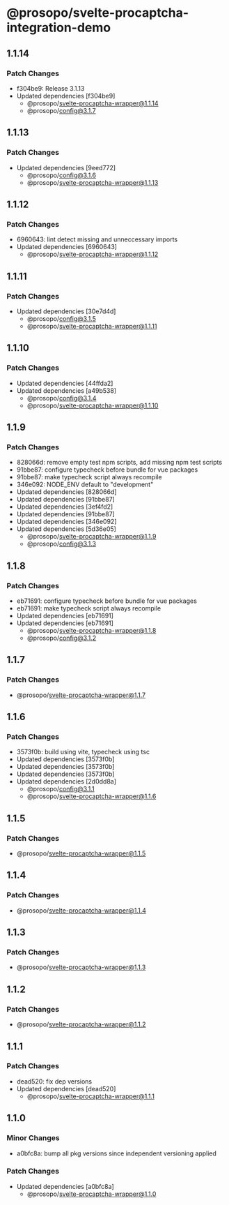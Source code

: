 # @prosopo/svelte-procaptcha-integration-demo

## 1.1.14
### Patch Changes

- f304be9: Release 3.1.13
- Updated dependencies [f304be9]
  - @prosopo/svelte-procaptcha-wrapper@1.1.14
  - @prosopo/config@3.1.7

## 1.1.13
### Patch Changes

- Updated dependencies [9eed772]
  - @prosopo/config@3.1.6
  - @prosopo/svelte-procaptcha-wrapper@1.1.13

## 1.1.12
### Patch Changes

- 6960643: lint detect missing and unneccessary imports
- Updated dependencies [6960643]
  - @prosopo/svelte-procaptcha-wrapper@1.1.12

## 1.1.11
### Patch Changes

- Updated dependencies [30e7d4d]
  - @prosopo/config@3.1.5
  - @prosopo/svelte-procaptcha-wrapper@1.1.11

## 1.1.10
### Patch Changes

- Updated dependencies [44ffda2]
- Updated dependencies [a49b538]
  - @prosopo/config@3.1.4
  - @prosopo/svelte-procaptcha-wrapper@1.1.10

## 1.1.9
### Patch Changes

- 828066d: remove empty test npm scripts, add missing npm test scripts
- 91bbe87: configure typecheck before bundle for vue packages
- 91bbe87: make typecheck script always recompile
- 346e092: NODE_ENV default to "development"
- Updated dependencies [828066d]
- Updated dependencies [91bbe87]
- Updated dependencies [3ef4fd2]
- Updated dependencies [91bbe87]
- Updated dependencies [346e092]
- Updated dependencies [5d36e05]
  - @prosopo/svelte-procaptcha-wrapper@1.1.9
  - @prosopo/config@3.1.3

## 1.1.8
### Patch Changes

- eb71691: configure typecheck before bundle for vue packages
- eb71691: make typecheck script always recompile
- Updated dependencies [eb71691]
- Updated dependencies [eb71691]
  - @prosopo/svelte-procaptcha-wrapper@1.1.8
  - @prosopo/config@3.1.2

## 1.1.7
### Patch Changes

  - @prosopo/svelte-procaptcha-wrapper@1.1.7

## 1.1.6
### Patch Changes

- 3573f0b: build using vite, typecheck using tsc
- Updated dependencies [3573f0b]
- Updated dependencies [3573f0b]
- Updated dependencies [3573f0b]
- Updated dependencies [2d0dd8a]
  - @prosopo/config@3.1.1
  - @prosopo/svelte-procaptcha-wrapper@1.1.6

## 1.1.5
### Patch Changes

  - @prosopo/svelte-procaptcha-wrapper@1.1.5

## 1.1.4
### Patch Changes

  - @prosopo/svelte-procaptcha-wrapper@1.1.4

## 1.1.3
### Patch Changes

  - @prosopo/svelte-procaptcha-wrapper@1.1.3

## 1.1.2
### Patch Changes

  - @prosopo/svelte-procaptcha-wrapper@1.1.2

## 1.1.1
### Patch Changes

- dead520: fix dep versions
- Updated dependencies [dead520]
  - @prosopo/svelte-procaptcha-wrapper@1.1.1

## 1.1.0

### Minor Changes

- a0bfc8a: bump all pkg versions since independent versioning applied

### Patch Changes

- Updated dependencies [a0bfc8a]
  - @prosopo/svelte-procaptcha-wrapper@1.1.0
